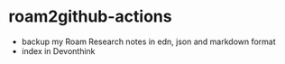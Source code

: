 # roam2github-actions
- backup my Roam Research notes in edn, json and markdown format
- index in Devonthink
